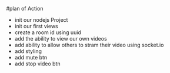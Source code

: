 #plan of Action

- init our nodejs Project
- init our first views 
- create a room id using uuid
- add the ability to view our own videos
- add ability to allow others to stram their video using socket.io
- add styling
- add mute btn
- add stop video btn
